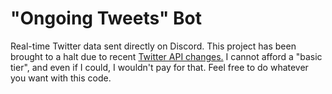 # "Ongoing Tweets" Bot
Real-time Twitter data sent directly on Discord. This project has been brought to a halt due to recent [Twitter API changes.](https://twitter.com/TwitterDev/status/1621026986784337922) I cannot afford a "basic tier", and even if I could, I wouldn't pay for that. Feel free to do whatever you want with this code.
